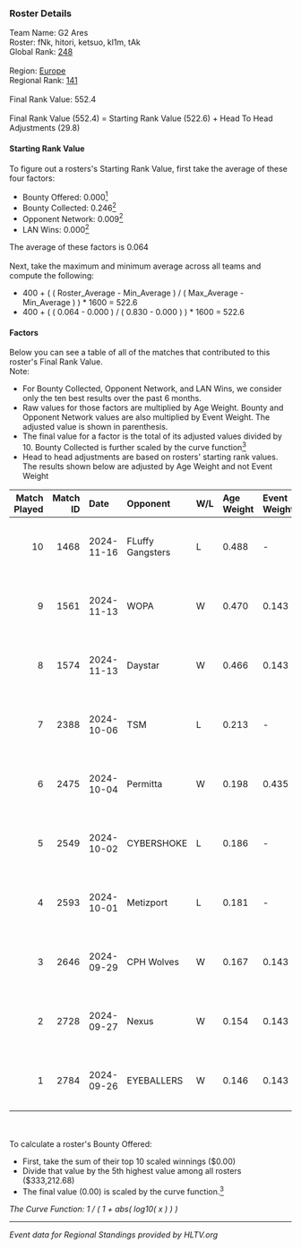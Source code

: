 ### Roster Details<br />
Team Name: G2 Ares<br />
Roster: fNk, hitori, ketsuo, kl1m, tAk<br />
Global Rank: [248](../../standings_global_2025_03_03.md)<br />
<br />
Region: [Europe]( ../../standings_europe_2025_03_03.md)<br />
Regional Rank: [141]( ../../standings_europe_2025_03_03.md)<br />
<br />
Final Rank Value:  552.4<br />
<br />
Final Rank Value (552.4) = Starting Rank Value (522.6) + Head To Head Adjustments (29.8)<br />

#### Starting Rank Value<br />
To figure out a rosters's Starting Rank Value, first take the average of these four factors:<br />
- Bounty Offered: 0.000[<sup>1</sup>](#table2)
- Bounty Collected: 0.246[<sup>2</sup>](#table1)
- Opponent Network: 0.009[<sup>2</sup>](#table1)
- LAN Wins: 0.000[<sup>2</sup>](#table1)

The average of these factors is 0.064<br />
<br />
Next, take the maximum and minimum average across all teams and compute the following:<br />
- 400 + ( ( Roster_Average - Min_Average ) / ( Max_Average - Min_Average ) ) * 1600 = 522.6
- 400 + ( ( 0.064 - 0.000 ) / ( 0.830 - 0.000 ) ) * 1600 = 522.6


#### Factors<br />
Below you can see a table of all of the matches that contributed to this roster's Final Rank Value.<br />
Note:<br />

- For Bounty Collected, Opponent Network, and LAN Wins, we consider only the ten best results over the past 6 months.
- Raw values for those factors are multiplied by Age Weight. Bounty and Opponent Network values are also multiplied by Event Weight. The adjusted value is shown in parenthesis.
- The final value for a factor is the total of its adjusted values divided by 10. Bounty Collected is further scaled by the curve function[<sup>3</sup>](#curveFunction)
- Head to head adjustments are based on rosters' starting rank values. The results shown below are adjusted by Age Weight and not Event Weight
<span id="table1"></span><br />


| Match Played | Match ID | Date       | Opponent         | W/L | Age Weight | Event Weight | Bounty Collected | Opponent Network | LAN Wins  | H2H Adj. | Roster                         |
| -: | -: | :- | :- | :- | :- | :- | :- | :- | :- | -: | :- |
|           10 |     1468 | 2024-11-16 | FLuffy Gangsters | L   | 0.488      | -            | -                | -                | -         |    -5.06 | fNk, hitori, ketsuo, kl1m, tAk |
|            9 |     1561 | 2024-11-13 | WOPA             | W   | 0.470      | 0.143        | 0.028 (0.002)    | 0.517 (0.035)    | 0 (0.000) |    11.73 | fNk, hitori, ketsuo, kl1m, tAk |
|            8 |     1574 | 2024-11-13 | Daystar          | W   | 0.466      | 0.143        | 0.000 (0.000)    | 0.007 (0.000)    | 0 (0.000) |     8.67 | fNk, hitori, ketsuo, kl1m, tAk |
|            7 |     2388 | 2024-10-06 | TSM              | L   | 0.213      | -            | -                | -                | -         |    -1.68 | fNk, hitori, kl1m, tAk, xezr   |
|            6 |     2475 | 2024-10-04 | Permitta         | W   | 0.198      | 0.435        | 0.027 (0.002)    | 0.364 (0.031)    | 0 (0.000) |     5.54 | fNk, hitori, kl1m, tAk, xezr   |
|            5 |     2549 | 2024-10-02 | CYBERSHOKE       | L   | 0.186      | -            | -                | -                | -         |    -0.98 | fNk, hitori, kl1m, tAk, xezr   |
|            4 |     2593 | 2024-10-01 | Metizport        | L   | 0.181      | -            | -                | -                | -         |    -0.29 | fNk, hitori, kl1m, tAk, xezr   |
|            3 |     2646 | 2024-09-29 | CPH Wolves       | W   | 0.167      | 0.143        | 0.001 (0.000)    | 0.087 (0.002)    | 0 (0.000) |     3.57 | fNk, hitori, kl1m, tAk, xezr   |
|            2 |     2728 | 2024-09-27 | Nexus            | W   | 0.154      | 0.143        | 0.176 (0.004)    | 0.556 (0.012)    | 0 (0.000) |     4.68 | fNk, hitori, kl1m, tAk, xezr   |
|            1 |     2784 | 2024-09-26 | EYEBALLERS       | W   | 0.146      | 0.143        | 0.019 (0.000)    | 0.362 (0.008)    | 0 (0.000) |     3.64 | fNk, hitori, kl1m, tAk, xezr   |

<br />
<span id="table2"></span><br />
To calculate a roster's Bounty Offered:<br />

- First, take the sum of their top 10 scaled winnings ($0.00)
- Divide that value by the 5th highest value among all rosters ($333,212.68)
- The final value (0.00) is scaled by the curve function.[<sup>3</sup>](#curveFunction)

<span id="curveFunction"></span>_The Curve Function: 1 / ( 1 + abs( log10( x ) ) )_<br />

---
_Event data for Regional Standings provided by HLTV.org_<br />
